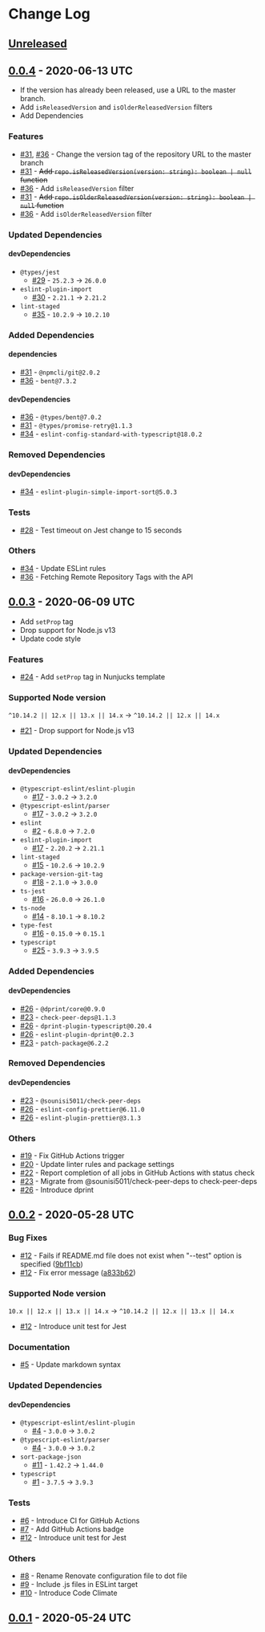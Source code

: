 # Change Log

## [Unreleased]

[Unreleased]: https://github.com/sounisi5011/readme-generator/compare/v0.0.4...master

## [0.0.4] - 2020-06-13 UTC

* If the version has already been released, use a URL to the master branch.
* Add `isReleasedVersion` and `isOlderReleasedVersion` filters
* Add Dependencies

### Features

* [#31], [#36] - Change the version tag of the repository URL to the master branch
* [#31] - <del>Add `repo.isReleasedVersion(version: string): boolean | null` function</del>
* [#36] - Add `isReleasedVersion` filter
* [#31] - <del>Add `repo.isOlderReleasedVersion(version: string): boolean | null` function</del>
* [#36] - Add `isOlderReleasedVersion` filter

### Updated Dependencies

#### devDependencies

* `@types/jest`
    * [#29] - `25.2.3` -> `26.0.0`
* `eslint-plugin-import`
    * [#30] - `2.21.1` -> `2.21.2`
* `lint-staged`
    * [#35] - `10.2.9` -> `10.2.10`

### Added Dependencies

#### dependencies

* [#31] - `@npmcli/git@2.0.2`
* [#36] - `bent@7.3.2`

#### devDependencies

* [#36] - `@types/bent@7.0.2`
* [#31] - `@types/promise-retry@1.1.3`
* [#34] - `eslint-config-standard-with-typescript@18.0.2`

### Removed Dependencies

#### devDependencies

* [#34] - `eslint-plugin-simple-import-sort@5.0.3`

### Tests

* [#28] - Test timeout on Jest change to 15 seconds

### Others

* [#34] - Update ESLint rules
* [#36] - Fetching Remote Repository Tags with the API

[0.0.4]: https://github.com/sounisi5011/readme-generator/compare/v0.0.3...v0.0.4
[#28]: https://github.com/sounisi5011/readme-generator/pull/28
[#31]: https://github.com/sounisi5011/readme-generator/pull/31
[#34]: https://github.com/sounisi5011/readme-generator/pull/34
[#36]: https://github.com/sounisi5011/readme-generator/pull/36
[#35]: https://github.com/sounisi5011/readme-generator/pull/35
[#29]: https://github.com/sounisi5011/readme-generator/pull/29
[#30]: https://github.com/sounisi5011/readme-generator/pull/30

## [0.0.3] - 2020-06-09 UTC

* Add `setProp` tag
* Drop support for Node.js v13
* Update code style

### Features

* [#24] - Add `setProp` tag in Nunjucks template

### Supported Node version

`^10.14.2 || 12.x || 13.x || 14.x` -> `^10.14.2 || 12.x || 14.x`

* [#21] - Drop support for Node.js v13

### Updated Dependencies

#### devDependencies

* `@typescript-eslint/eslint-plugin`
    * [#17] - `3.0.2` -> `3.2.0`
* `@typescript-eslint/parser`
    * [#17] - `3.0.2` -> `3.2.0`
* `eslint`
    * [#2] - `6.8.0` -> `7.2.0`
* `eslint-plugin-import`
    * [#17] - `2.20.2` -> `2.21.1`
* `lint-staged`
    * [#15] - `10.2.6` -> `10.2.9`
* `package-version-git-tag`
    * [#18] - `2.1.0` -> `3.0.0`
* `ts-jest`
    * [#16] - `26.0.0` -> `26.1.0`
* `ts-node`
    * [#14] - `8.10.1` -> `8.10.2`
* `type-fest`
    * [#16] - `0.15.0` -> `0.15.1`
* `typescript`
    * [#25] - `3.9.3` -> `3.9.5`

### Added Dependencies

#### devDependencies

* [#26] - `@dprint/core@0.9.0`
* [#23] - `check-peer-deps@1.1.3`
* [#26] - `dprint-plugin-typescript@0.20.4`
* [#26] - `eslint-plugin-dprint@0.2.3`
* [#23] - `patch-package@6.2.2`

### Removed Dependencies

#### devDependencies

* [#23] - `@sounisi5011/check-peer-deps`
* [#26] - `eslint-config-prettier@6.11.0`
* [#26] - `eslint-plugin-prettier@3.1.3`

### Others

* [#19] - Fix GitHub Actions trigger
* [#20] - Update linter rules and package settings
* [#22] - Report completion of all jobs in GitHub Actions with status check
* [#23] - Migrate from @sounisi5011/check-peer-deps to check-peer-deps
* [#26] - Introduce dprint

[0.0.3]: https://github.com/sounisi5011/readme-generator/compare/v0.0.2...v0.0.3
[#19]: https://github.com/sounisi5011/readme-generator/pull/19
[#21]: https://github.com/sounisi5011/readme-generator/pull/21
[#20]: https://github.com/sounisi5011/readme-generator/pull/20
[#22]: https://github.com/sounisi5011/readme-generator/pull/22
[#23]: https://github.com/sounisi5011/readme-generator/pull/23
[#24]: https://github.com/sounisi5011/readme-generator/pull/24
[#26]: https://github.com/sounisi5011/readme-generator/pull/26
[#17]: https://github.com/sounisi5011/readme-generator/pull/17
[#2]:  https://github.com/sounisi5011/readme-generator/pull/2
[#25]: https://github.com/sounisi5011/readme-generator/pull/25
[#15]: https://github.com/sounisi5011/readme-generator/pull/15
[#14]: https://github.com/sounisi5011/readme-generator/pull/14
[#16]: https://github.com/sounisi5011/readme-generator/pull/16
[#18]: https://github.com/sounisi5011/readme-generator/pull/18

## [0.0.2] - 2020-05-28 UTC

### Bug Fixes

* [#12] - Fails if README.md file does not exist when "--test" option is specified ([9bf11cb])
* [#12] - Fix error message ([a833b62])

### Supported Node version

`10.x || 12.x || 13.x || 14.x` -> `^10.14.2 || 12.x || 13.x || 14.x`

* [#12] - Introduce unit test for Jest

### Documentation

* [#5] - Update markdown syntax

### Updated Dependencies

#### devDependencies

* `@typescript-eslint/eslint-plugin`
    * [#4] - `3.0.0` -> `3.0.2`
* `@typescript-eslint/parser`
    * [#4] - `3.0.0` -> `3.0.2`
* `sort-package-json`
    * [#11] - `1.42.2` -> `1.44.0`
* `typescript`
    * [#1] - `3.7.5` -> `3.9.3`

### Tests

* [#6] - Introduce CI for GitHub Actions
* [#7] - Add GitHub Actions badge
* [#12] - Introduce unit test for Jest

### Others

* [#8] - Rename Renovate configuration file to dot file
* [#9] - Include .js files in ESLint target
* [#10] - Introduce Code Climate

[0.0.2]: https://github.com/sounisi5011/readme-generator/compare/v0.0.1...v0.0.2
[#5]: https://github.com/sounisi5011/readme-generator/pull/5
[#6]: https://github.com/sounisi5011/readme-generator/pull/6
[#7]: https://github.com/sounisi5011/readme-generator/pull/7
[#8]: https://github.com/sounisi5011/readme-generator/pull/8
[#9]: https://github.com/sounisi5011/readme-generator/pull/9
[#10]: https://github.com/sounisi5011/readme-generator/pull/10
[#4]:  https://github.com/sounisi5011/readme-generator/pull/4
[#1]:  https://github.com/sounisi5011/readme-generator/pull/1
[#11]: https://github.com/sounisi5011/readme-generator/pull/11
[#12]: https://github.com/sounisi5011/readme-generator/pull/12
[9bf11cb]: https://github.com/sounisi5011/readme-generator/pull/12/commits/9bf11cbd5b414b2cd95f82db53a929464ae1a8e6
[a833b62]: https://github.com/sounisi5011/readme-generator/pull/12/commits/a833b62b1f323b876dbb79c59b082dc2c90e57ee

## [0.0.1] - 2020-05-24 UTC

[0.0.1]: https://github.com/sounisi5011/readme-generator/tree/v0.0.1
